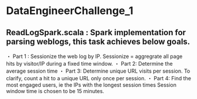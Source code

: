 # DataEngineerChallenge_1

## ReadLogSpark.scala : Spark implementation for parsing weblogs, this task achieves below goals.
・ Part 1 : Sessionize the web log by IP. Sessionize = aggregrate all page hits by visitor/IP during a fixed time window. 
・ Part 2: Determine the average session time 
・ Part 3: Determine unique URL visits per session. To clarify, count a hit to a unique URL only once per session. 
・ Part 4: Find the most engaged users, ie the IPs with the longest session times Session window time is chosen to be 15 minutes.
